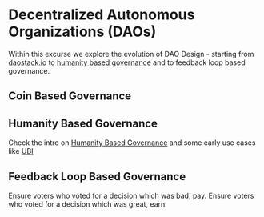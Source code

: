 # Decentralized Autonomous Organizations (DAOs)

Within this excurse we explore the evolution of DAO Design - starting from [daostack.io](https://alchemy.daostack.io/#) to [humanity based governance](https://app.proofofhumanity.id/) and to feedback loop based governance. 

## Coin Based Governance 

## Humanity Based Governance
Check the intro on [Humanity Based Governance](https://www.youtube.com/watch?v=3HEGAeTtnko) and some early use cases like [UBI](https://coinmarketcap.com/currencies/universal-basic-income/)  

## Feedback Loop Based Governance
Ensure voters who voted for a decision which was bad, pay. Ensure voters who voted for a decision which was great, earn.  
